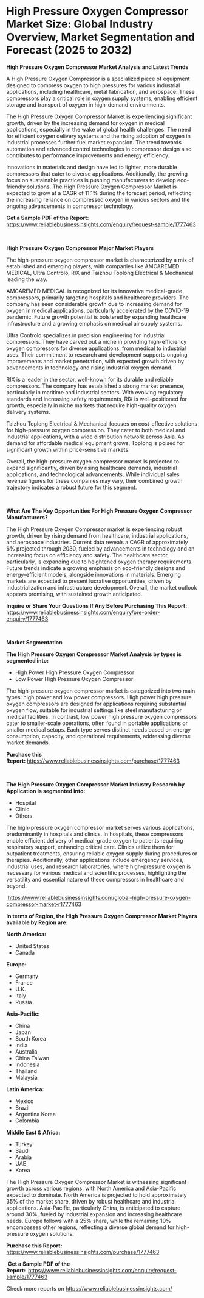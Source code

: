 <p><h1>High Pressure Oxygen Compressor Market Size: Global Industry Overview, Market Segmentation and Forecast (2025 to 2032)</h1></p><p><strong>High Pressure Oxygen Compressor Market Analysis and Latest Trends</strong></p>
<p><p>A High Pressure Oxygen Compressor is a specialized piece of equipment designed to compress oxygen to high pressures for various industrial applications, including healthcare, metal fabrication, and aerospace. These compressors play a critical role in oxygen supply systems, enabling efficient storage and transport of oxygen in high-demand environments.</p><p>The High Pressure Oxygen Compressor Market is experiencing significant growth, driven by the increasing demand for oxygen in medical applications, especially in the wake of global health challenges. The need for efficient oxygen delivery systems and the rising adoption of oxygen in industrial processes further fuel market expansion. The trend towards automation and advanced control technologies in compressor design also contributes to performance improvements and energy efficiency.</p><p>Innovations in materials and design have led to lighter, more durable compressors that cater to diverse applications. Additionally, the growing focus on sustainable practices is pushing manufacturers to develop eco-friendly solutions. The High Pressure Oxygen Compressor Market is expected to grow at a CAGR of 11.1% during the forecast period, reflecting the increasing reliance on compressed oxygen in various sectors and the ongoing advancements in compressor technology.</p></p>
<p><strong>Get a Sample PDF of the Report:&nbsp;</strong> <a href="https://www.reliablebusinessinsights.com/enquiry/request-sample/1777463?utm_campaign=2099&utm_medium=2&utm_source=Github&utm_content=ia&utm_term=09042025&utm_id=high-pressure-oxygen-compressor">https://www.reliablebusinessinsights.com/enquiry/request-sample/1777463</a></p>
<p>&nbsp;</p>
<p><strong>High Pressure Oxygen Compressor Major Market Players</strong></p>
<p><p>The high-pressure oxygen compressor market is characterized by a mix of established and emerging players, with companies like AMCAREMED MEDICAL, Ultra Controlo, RIX and Taizhou Toplong Electrical & Mechanical leading the way.</p><p>AMCAREMED MEDICAL is recognized for its innovative medical-grade compressors, primarily targeting hospitals and healthcare providers. The company has seen considerable growth due to increasing demand for oxygen in medical applications, particularly accelerated by the COVID-19 pandemic. Future growth potential is bolstered by expanding healthcare infrastructure and a growing emphasis on medical air supply systems.</p><p>Ultra Controlo specializes in precision engineering for industrial compressors. They have carved out a niche in providing high-efficiency oxygen compressors for diverse applications, from medical to industrial uses. Their commitment to research and development supports ongoing improvements and market penetration, with expected growth driven by advancements in technology and rising industrial oxygen demand.</p><p>RIX is a leader in the sector, well-known for its durable and reliable compressors. The company has established a strong market presence, particularly in maritime and industrial sectors. With evolving regulatory standards and increasing safety requirements, RIX is well-positioned for growth, especially in niche markets that require high-quality oxygen delivery systems.</p><p>Taizhou Toplong Electrical & Mechanical focuses on cost-effective solutions for high-pressure oxygen compression. They cater to both medical and industrial applications, with a wide distribution network across Asia. As demand for affordable medical equipment grows, Toplong is poised for significant growth within price-sensitive markets.</p><p>Overall, the high-pressure oxygen compressor market is projected to expand significantly, driven by rising healthcare demands, industrial applications, and technological advancements. While individual sales revenue figures for these companies may vary, their combined growth trajectory indicates a robust future for this segment.</p></p>
<p>&nbsp;</p>
<p><strong>What Are The Key Opportunities For High Pressure Oxygen Compressor Manufacturers?</strong></p>
<p><p>The High Pressure Oxygen Compressor market is experiencing robust growth, driven by rising demand from healthcare, industrial applications, and aerospace industries. Current data reveals a CAGR of approximately 6% projected through 2030, fueled by advancements in technology and an increasing focus on efficiency and safety. The healthcare sector, particularly, is expanding due to heightened oxygen therapy requirements. Future trends indicate a growing emphasis on eco-friendly designs and energy-efficient models, alongside innovations in materials. Emerging markets are expected to present lucrative opportunities, driven by industrialization and infrastructure development. Overall, the market outlook appears promising, with sustained growth anticipated.</p></p>
<p><strong>Inquire or Share Your Questions If Any Before Purchasing This Report:</strong> <a href="https://www.reliablebusinessinsights.com/enquiry/pre-order-enquiry/1777463?utm_campaign=2099&utm_medium=2&utm_source=Github&utm_content=ia&utm_term=09042025&utm_id=high-pressure-oxygen-compressor">https://www.reliablebusinessinsights.com/enquiry/pre-order-enquiry/1777463</a></p>
<p>&nbsp;</p>
<p><strong>Market Segmentation</strong></p>
<p><strong>The High Pressure Oxygen Compressor Market Analysis by types is segmented into:</strong></p>
<p><ul><li>High Power High Pressure Oxygen Compressor</li><li>Low Power High Pressure Oxygen Compressor</li></ul></p>
<p><p>The high-pressure oxygen compressor market is categorized into two main types: high power and low power compressors. High power high pressure oxygen compressors are designed for applications requiring substantial oxygen flow, suitable for industrial settings like steel manufacturing or medical facilities. In contrast, low power high pressure oxygen compressors cater to smaller-scale operations, often found in portable applications or smaller medical setups. Each type serves distinct needs based on energy consumption, capacity, and operational requirements, addressing diverse market demands.</p></p>
<p><strong>Purchase this Report:&nbsp;</strong><a href="https://www.reliablebusinessinsights.com/purchase/1777463?utm_campaign=2099&utm_medium=2&utm_source=Github&utm_content=ia&utm_term=09042025&utm_id=high-pressure-oxygen-compressor">https://www.reliablebusinessinsights.com/purchase/1777463</a></p>
<p>&nbsp;</p>
<p><strong>The High Pressure Oxygen Compressor Market Industry Research by Application is segmented into:</strong></p>
<p><ul><li>Hospital</li><li>Clinic</li><li>Others</li></ul></p>
<p><p>The high-pressure oxygen compressor market serves various applications, predominantly in hospitals and clinics. In hospitals, these compressors enable efficient delivery of medical-grade oxygen to patients requiring respiratory support, enhancing critical care. Clinics utilize them for outpatient treatments, ensuring reliable oxygen supply during procedures or therapies. Additionally, other applications include emergency services, industrial uses, and research laboratories, where high-pressure oxygen is necessary for various medical and scientific processes, highlighting the versatility and essential nature of these compressors in healthcare and beyond.</p></p>
<p><a href="https://www.reliablebusinessinsights.com/global-high-pressure-oxygen-compressor-market-r1777463?utm_campaign=2099&utm_medium=2&utm_source=Github&utm_content=ia&utm_term=09042025&utm_id=high-pressure-oxygen-compressor">&nbsp;https://www.reliablebusinessinsights.com/global-high-pressure-oxygen-compressor-market-r1777463</a></p>
<p><strong>In terms of Region, the High Pressure Oxygen Compressor Market Players available by Region are:</strong></p>
<p>
    <p> <strong> North America: </strong>
        <ul>
            <li>United States</li>
            <li>Canada</li>
        </ul>
        </p> 
    <p> <strong> Europe: </strong>
        <ul>
            <li>Germany</li>
            <li>France</li>
            <li>U.K.</li>
            <li>Italy</li>
            <li>Russia</li>
        </ul>
        </p> 
    <p> <strong> Asia-Pacific: </strong>
        <ul>
            <li>China</li>
            <li>Japan</li>
            <li>South Korea</li>
            <li>India</li>
            <li>Australia</li>
            <li>China Taiwan</li>
            <li>Indonesia</li>
            <li>Thailand</li>
            <li>Malaysia</li>
        </ul>
        </p> 
    <p> <strong> Latin America: </strong>
        <ul>
            <li>Mexico</li>
            <li>Brazil</li>
            <li>Argentina Korea</li>
            <li>Colombia</li>
        </ul>
        </p> 
    <p> <strong> Middle East & Africa: </strong>
        <ul>
            <li>Turkey</li>
            <li>Saudi</li>
            <li>Arabia</li>
            <li>UAE</li>
            <li>Korea</li>
        </ul>
    </p>
    </p>
<p><p>The High Pressure Oxygen Compressor Market is witnessing significant growth across various regions, with North America and Asia-Pacific expected to dominate. North America is projected to hold approximately 35% of the market share, driven by robust healthcare and industrial applications. Asia-Pacific, particularly China, is anticipated to capture around 30%, fueled by industrial expansion and increasing healthcare needs. Europe follows with a 25% share, while the remaining 10% encompasses other regions, reflecting a diverse global demand for high-pressure oxygen solutions.</p></p>
<p><strong>Purchase this Report: </strong><a href="https://www.reliablebusinessinsights.com/purchase/1777463?utm_campaign=2099&utm_medium=2&utm_source=Github&utm_content=ia&utm_term=09042025&utm_id=high-pressure-oxygen-compressor">https://www.reliablebusinessinsights.com/purchase/1777463</a></p>
<p>&nbsp;<strong>Get a Sample PDF of the Report:&nbsp;&nbsp;</strong><a href="https://www.reliablebusinessinsights.com/enquiry/request-sample/1777463?utm_campaign=2099&utm_medium=2&utm_source=Github&utm_content=ia&utm_term=09042025&utm_id=high-pressure-oxygen-compressor">https://www.reliablebusinessinsights.com/enquiry/request-sample/1777463</a></p>
<p><strong></strong></p>
<p>Check more reports on <a href="https://www.reliablebusinessinsights.com/?utm_campaign=2099&utm_medium=2&utm_source=Github&utm_content=ia&utm_term=09042025&utm_id=high-pressure-oxygen-compressor">https://www.reliablebusinessinsights.com/</a></p>